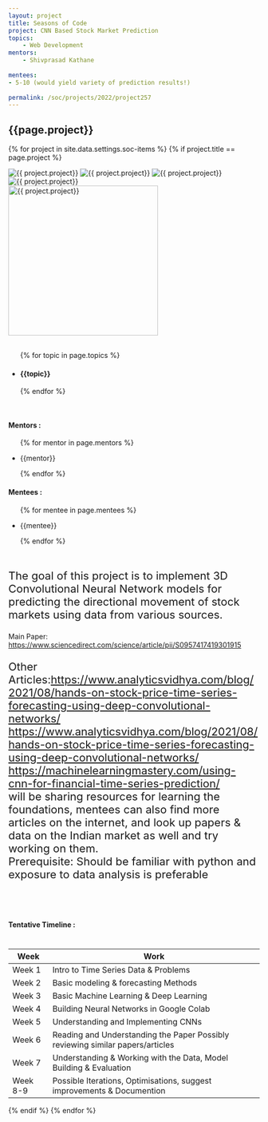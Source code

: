 ```yaml
---
layout: project
title: Seasons of Code
project: CNN Based Stock Market Prediction
topics:
    - Web Development
mentors:
    - Shivprasad Kathane 
    
mentees:
- 5-10 (would yield variety of prediction results!)
    
permalink: /soc/projects/2022/project257
---
```


<h2 class="display1 m-3 p-3 text-center project-title">{{page.project}}</h2>

{% for project in site.data.settings.soc-items %}
{% if project.title == page.project %}

<div class ="img-soc d-block"> 
    <img src="{{ site.baseurl }}/{{ project.image }}" alt="{{ project.project}}" class="image-1">
    <img src="{{ site.baseurl }}/{{ project.image }}" alt="{{ project.project}}" class="image-2">
    <img src="{{ site.baseurl }}/{{ project.image }}" alt="{{ project.project}}" class="image-3">
    <img src="{{ site.baseurl }}/{{ project.image }}" alt="{{ project.project}}" class="image-4">
</div>
<div class = "mobile-img-soc">
  <img src="{{ site.baseurl }}/{{ project.image }}"  width = "300" height="300" alt="{{ project.project}}" class="border rounded">
  </div>
<div >
    <br>
    <ul>
        {% for topic in page.topics %}
        <li><h4 class="text-primary text-center topics">{{topic}}</h4></li>
        {% endfor %}
    </ul>
    <br>
    <h4 class="display3  ">Mentors :</h4> 
    <ul>
        {% for mentor in page.mentors %}
        <li><p class="lead">{{mentor}}</p></li>
        {% endfor %}
    </ul>
    <h4 class="display3  ">Mentees :</h4> 
    <ul>
        {% for mentee in page.mentees %}
        <li><p class="lead">{{mentee}}</p></li>
        {% endfor %}
    </ul>
</div>
<div >
    <p class="display3 project-desc" style = "font-size:22px;" >
        <br>
        The goal of this project is to implement 3D Convolutional Neural Network models for predicting the directional movement of stock markets using data from various sources.
        
Main Paper: <a href='https://www.sciencedirect.com/science/article/pii/S0957417419301915'>https://www.sciencedirect.com/science/article/pii/S0957417419301915</a><br>
</p>
        <p class="display3" style = "font-size:22px;" >
Other Articles:<a href='https://www.analyticsvidhya.com/blog/2021/08/hands-on-stock-price-time-series-forecasting-using-deep-convolutional-networks/'>https://www.analyticsvidhya.com/blog/2021/08/hands-on-stock-price-time-series-forecasting-using-deep-convolutional-networks/</a><br>
<a href='https://www.analyticsvidhya.com/blog/2021/08/hands-on-stock-price-time-series-forecasting-using-deep-convolutional-networks/'>https://www.analyticsvidhya.com/blog/2021/08/hands-on-stock-price-time-series-forecasting-using-deep-convolutional-networks/</a><br> <a href='https://machinelearningmastery.com/using-cnn-for-financial-time-series-prediction/'>https://machinelearningmastery.com/using-cnn-for-financial-time-series-prediction/</a><br>
will be sharing resources for learning the foundations, mentees can also find more articles on the internet, and look up papers & data on the Indian market as well and try working on them.			
        <br>
Prerequisite:
Should be familiar with python and exposure to data analysis is preferable
</p>
</div>
<br>
<div class = "d-flex flex-wrap">
<div>
    <h4 class="display3" style="margin:40px 0px 40px 0px;">Tentative Timeline :</h4>
    <table class="table table-striped w-100">
    <thead>
        <tr>
        <th>Week</th>
        <th>Work</th>
        </tr>
    </thead>
    <tbody>
    <tr>
      <td>Week 1</td>
      <td>Intro to Time Series Data & Problems  </td>
    </tr>
    <tr>
      <td>Week 2</td>
      <td>Basic modeling & forecasting Methods</td>
    </tr>
    <tr>
      <td>Week 3</td>
      <td>Basic Machine Learning & Deep Learning</td>
    </tr>
    <tr>
      <td>Week 4</td>
      <td>Building Neural Networks in Google Colab</td>
    </tr>
    <tr>
    <td>Week 5</td>
      <td>Understanding and Implementing CNNs</td>
    </tr>
    <tr>
      <td>Week 6</td>
      <td>Reading and Understanding the Paper
Possibly reviewing similar papers/articles</td>
    </tr>
    <tr>
      <td>Week 7</td>
      <td>Understanding & Working with the Data, Model Building & Evaluation</td>
    </tr>
    <tr>
      <td>Week 8-9</td>
      <td>Possible Iterations, Optimisations, suggest improvements & Documention</td>
    </tr>
    </tbody>
    </table>
</div>
</div>
{% endif %}
{% endfor %}
